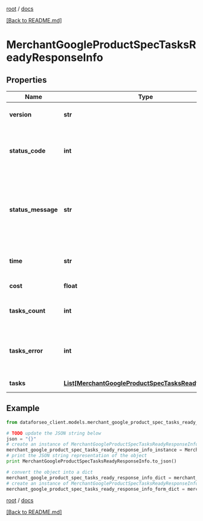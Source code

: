 [root](./../ "root") / [docs](./ "docs")

[[Back to README.md]](./../README.md "[Back to README.md]")

# MerchantGoogleProductSpecTasksReadyResponseInfo

## Properties

Name | Type | Description | Notes
------------ | ------------- | ------------- | -------------
**version** | **str** | the current version of the API | [optional]
**status_code** | **int** | general status code you can find the full list of the response codes here | [optional]
**status_message** | **str** | general informational message you can find the full list of general informational messages here | [optional]
**time** | **str** | total execution time, seconds | [optional]
**cost** | **float** | total tasks cost, USD | [optional]
**tasks_count** | **int** | the number of tasks in the tasks array | [optional]
**tasks_error** | **int** | the number of tasks in the tasks array returned with an error | [optional]
**tasks** | [**List[MerchantGoogleProductSpecTasksReadyTaskInfo]**](MerchantGoogleProductSpecTasksReadyTaskInfo.md) | array of tasks | [optional]

## Example

```python
from dataforseo_client.models.merchant_google_product_spec_tasks_ready_response_info import MerchantGoogleProductSpecTasksReadyResponseInfo

# TODO update the JSON string below
json = "{}"
# create an instance of MerchantGoogleProductSpecTasksReadyResponseInfo from a JSON string
merchant_google_product_spec_tasks_ready_response_info_instance = MerchantGoogleProductSpecTasksReadyResponseInfo.from_json(json)
# print the JSON string representation of the object
print MerchantGoogleProductSpecTasksReadyResponseInfo.to_json()

# convert the object into a dict
merchant_google_product_spec_tasks_ready_response_info_dict = merchant_google_product_spec_tasks_ready_response_info_instance.to_dict()
# create an instance of MerchantGoogleProductSpecTasksReadyResponseInfo from a dict
merchant_google_product_spec_tasks_ready_response_info_form_dict = merchant_google_product_spec_tasks_ready_response_info.from_dict(merchant_google_product_spec_tasks_ready_response_info_dict)
```

  

[root](./../ "root") / [docs](./ "docs")

[[Back to README.md]](./../README.md "[Back to README.md]")